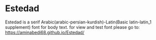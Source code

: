 # Estedad
Estedad is a serif Arabic(arabic-persian-kurdish)-Latin(Basic latin-latin_1 supplement) font for body text.
for view and test font please go to: https://aminabedi68.github.io/Estedad/
